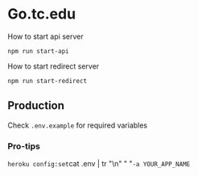 # Go.tc.edu

How to start api server

```
npm run start-api
```

How to start redirect server

```
npm run start-redirect
```

## Production

Check `.env.example` for required variables

### Pro-tips

`heroku config:set`cat .env | tr "\n" " "`-a YOUR_APP_NAME`
